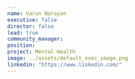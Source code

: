 ```yaml
---
name: Varun Narayan
executive: false
director: false
lead: true
community_manager:   
position:  
project: Mental Health
image: ../assets/default_exec_image.png
linkedin: "https://www.linkedin.com/"
---
```

